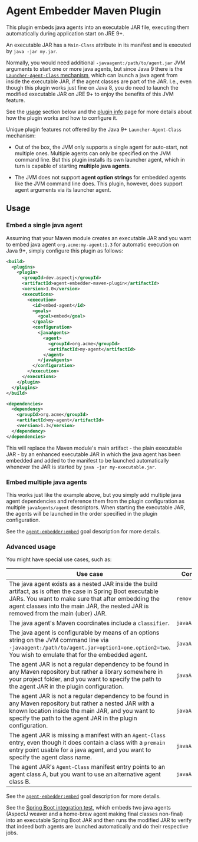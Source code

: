 # Agent Embedder Maven Plugin

This plugin embeds java agents into an executable JAR file, executing them automatically during application start on
JRE 9+.

An executable JAR has a `Main-Class` attribute in its manifest and is executed by `java ‑jar my.jar`.

Normally, you would need additional `‑javaagent:/path/to/agent.jar` JVM arguments to start one or more java
agents, but since Java 9 there is the
[`Launcher-Agent-Class` mechanism](https://docs.oracle.com/javase/9/docs/api/java/lang/instrument/package-summary.html),
which can launch a java agent from inside the executable JAR, if the agent classes are part of the JAR. I.e., even
though this plugin works just fine on Java 8, you do need to launch the modified executable JAR on JRE 9+ to enjoy the
benefits of this JVM feature.

See the [usage](#usage) section below and the [plugin info](https://dev-aspectj.github.io/agent-embedder-maven-plugin/plugin-info.html)
page for more details about how the plugin works and how to configure it.

Unique plugin features not offered by the Java 9+ `Launcher-Agent-Class` mechanism:

* Out of the box, the JVM only supports a single agent for auto-start, not multiple ones. Multiple agents can only be
  specified on the JVM command line. But this plugin installs its own launcher agent, which in turn is capable of 
  starting **multiple java agents**.

* The JVM does not support **agent option strings** for embedded agents like the JVM command line does. This plugin,
  however, does support agent arguments via its launcher agent.

## Usage

### Embed a single java agent

Assuming that your Maven module creates an executable JAR and you want to embed java agent `org.acme:my-agent:1.3` for
automatic execution on Java 9+, simply configure this plugin as follows:

```xml
<build>
  <plugins>
    <plugin>
      <groupId>dev.aspectj</groupId>
      <artifactId>agent-embedder-maven-plugin</artifactId>
      <version>1.0</version>
      <executions>
        <execution>
          <id>embed-agent</id>
          <goals>
            <goal>embed</goal>
          </goals>
          <configuration>
            <javaAgents>
              <agent>
                <groupId>org.acme</groupId>
                <artifactId>my-agent</artifactId>
              </agent>
            </javaAgents>
          </configuration>
        </execution>
      </executions>
    </plugin>
  </plugins>
</build>

<dependencies>
  <dependency>
    <groupId>org.acme</groupId>
    <artifactId>my-agent</artifactId>
    <version>1.3</version>
  </dependency>
</dependencies>
```

This will replace the Maven module's main artifact - the plain executable JAR - by an enhanced executable JAR in which
the java agent has been embedded and added to the manifest to be launched automatically whenever the JAR is started by
`java ‑jar my-executable.jar`.

### Embed multiple java agents

This works just like the example above, but you simply add multiple java agent dependencies and reference them from the
plugin configuration as multiple `javaAgents/agent` descriptors. When starting the executable JAR, the agents will be
launched in the order specified in the plugin configuration.

See the [`agent-embedder:embed`](embed-mojo.html) goal description for more details.

### Advanced usage

You might have special use cases, such as:

| Use case                                                                                                                                                                                                                                                   | Configuration parameter       |
|------------------------------------------------------------------------------------------------------------------------------------------------------------------------------------------------------------------------------------------------------------|-------------------------------|
| The java agent exists as a nested JAR inside the build artifact, as is often the case in Spring Boot executable JARs. You want to make sure that after embedding the agent classes into the main JAR, the nested JAR is removed from the  main (uber) JAR. | `removeEmbeddedAgents`        |
| The java agent's Maven coordinates include a `classifier`.                                                                                                                                                                                                 | `javaAgents/agent/classifier` |
| The java agent is configurable by means of an options string on the JVM command line via `‑javaagent:/path/to/agent.jar=option1=one,option2=two`. You wish to emulate that for the embedded agent.                                                         | `javaAgents/agent/agentArgs`  |
| The agent JAR is not a regular dependency to be found in any Maven repository but rather a library somewhere in your project folder, and you want to specify the path to the agent JAR in the plugin configuration.                                        | `javaAgents/agent/agentPath`  |
| The agent JAR is not a regular dependency to be found in any Maven repository but rather a nested JAR with a known location inside the main JAR, and you want to specify the path to the agent JAR in the plugin configuration.                            | `javaAgents/agent/agentPath`  |
| The agent JAR is missing a manifest with an `Agent-Class` entry, even though it does contain a class with a `premain` entry point usable for a java agent, and you want to specify the agent class name.                                                   | `javaAgents/agent/agentClass` |
| The agent JAR's `Agent-Class` manifest entry points to an agent class A, but you want to use an alternative agent class B.                                                                                                                                 | `javaAgents/agent/agentClass` |

See the [`agent-embedder:embed`](https://dev-aspectj.github.io/agent-embedder-maven-plugin/embed-mojo.html) goal
description for more details.

See the [Spring Boot integration test](https://github.com/dev-aspectj/agent-embedder-maven-plugin/tree/main/src/it/SpringBootAspectJ),
which embeds two java agents (AspectJ weaver and a home-brew agent making final classes non-final) into an executable
Spring Boot JAR and then runs the modified JAR to verify that indeed both agents are launched automatically and do their
respective jobs.
